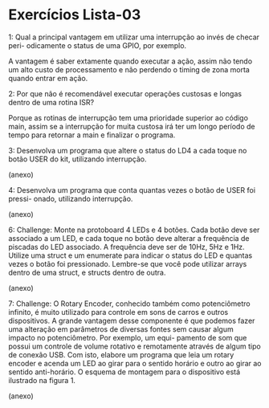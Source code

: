 # Exercícios Lista-03
1: Qual a principal vantagem em utilizar uma interrupção ao invés de checar peri-
odicamente o status de uma GPIO, por exemplo.

A vantagem é saber extamente quando executar a ação, assim não tendo um alto custo de processamento e não perdendo o timing de zona morta quando entrar em ação.

2: Por que não é recomendável executar operações custosas e longas dentro de
uma rotina ISR?

Porque as rotinas de interrupção tem uma prioridade superior ao código main, assim se a interrupção for muita custosa irá ter um longo período de tempo para retornar a main e finalizar o programa.

3: Desenvolva um programa que altere o status do LD4 a cada toque no botão
USER do kit, utilizando interrupção.

(anexo)

4: Desenvolva um programa que conta quantas vezes o botão de USER foi pressi-
onado, utilizando interrupção.

(anexo)

6: Challenge: Monte na protoboard 4 LEDs e 4 botões. Cada botão deve ser
associado a um LED, e cada toque no botão deve alterar a frequência de piscadas
do LED associado. A frequência deve ser de 10Hz, 5Hz e 1Hz. Utilize uma struct e
um enumerate para indicar o status do LED e quantas vezes o botão foi pressionado.
Lembre-se que você pode utilizar arrays dentro de uma struct, e structs dentro de
outra.

(anexo)

7: Challenge: O Rotary Encoder, conhecido também como potenciômetro infinito,
é muito utilizado para controle em sons de carros e outros dispositivos. A grande
vantagem desse componente é que podemos fazer uma alteração em parâmetros de
diversas fontes sem causar algum impacto no potenciômetro. Por exemplo, um equi-
pamento de som que possui um controle de volume rotativo e remotamente através
de algum tipo de conexão USB. Com isto, elabore um programa que leia um rotary
encoder e acenda um LED ao girar para o sentido horário e outro ao girar ao sentido
anti-horário. O esquema de montagem para o dispositivo está ilustrado na figura 1.

(anexo)
